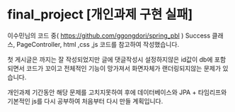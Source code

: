 # final_project [개인과제 구현 실패]

이수민님의 코드 중( https://github.com/ggongdori/spring_pbl ) 
Success 클래스, PageController, html ,css ,js 코드를 참고하여 작성했습니다.


첫 게시글은 까지는 잘 작성되었지만 글에 댓글작성시 설정하지않은 id값이 db에 포함되면서 코드가 꼬이고 
전체적인 기능이 망가져서 화면자체가 랜더링되지않는 문제가 있습니다.

개인과제 기간동안 해당 문제를 고치지못하여 후에 데이터베이스와 JPA + 타임리프와 기본적인 js를 다시 공부하여 처음부터 다시 만들 계획입니다.
